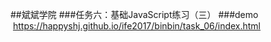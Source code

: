 ##斌斌学院
###任务六：基础JavaScript练习（三）
###demo  https://happyshj.github.io/ife2017/binbin/task_06/index.html
